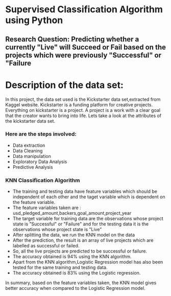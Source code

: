 # Supervised Classification Algorithm using Python

## Research Question: Predicting whether a currently "Live" will Succeed or Fail based on the projects which were previously "Successful" or "Failure

# Description of the data set:
In this project, the data set used is the Kickstarter data set,extracted from Kaggel website. Kickstarter is a funding platform for creative projects. Everything on kickstarter is a project. A project is a work with a clear goal that the creator wants to bring into life. Lets take a look at the attributes of the kickstarter data set.

### Here are the steps involved:
 * Data extraction
 * Data Cleaning
 * Data manipulation
 * Exploratory Data Analysis
 * Predictive Analysis
 
 ### KNN Classification Algorithm
 
 * The training and testing data have feature variables which should be independent of each other and the taget variable which is dependent on the feature variable.
 * The feature variables taken are : usd_pledged_amount,backers,goal_amount,project_year
 * The target variable for training data are the observations whose project state is "Successful" or "Failure" and for the testing data it is the observations whose project state is "Live"
 * After splitting the data, we run the KNN model on the data
 * After the prediction, the result is an array of live projects which are labelled as successful or failed. 
 * So, all the live projects are predicted to be successful or failure.
 * The accuracy obtained is 94% using the KNN algorithm.
 * Apart from the KNN algorithm,Logistic Regression model has also been tested for the same training and testing data.
 * The accuracy obtained is 83% using the Logistic regression. 
 
 
 In summary, based on the feature variables taken, the KNN model gives better accuracy when compared to the Logistic Regression model.
 



